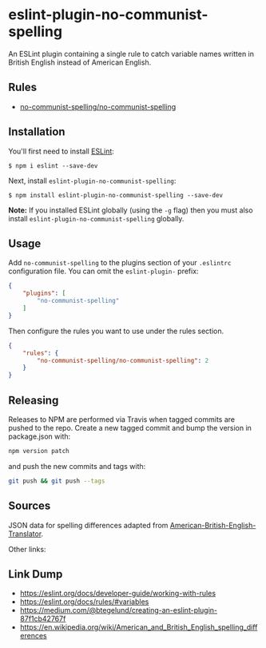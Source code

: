 # eslint-plugin-no-communist-spelling

An ESLint plugin containing a single rule to catch variable names written in British English instead of American English.

## Rules

- [no-communist-spelling/no-communist-spelling](./docs/rules/no-communist-spelling.md)

## Installation

You'll first need to install [ESLint](http://eslint.org):

```
$ npm i eslint --save-dev
```

Next, install `eslint-plugin-no-communist-spelling`:

```
$ npm install eslint-plugin-no-communist-spelling --save-dev
```

**Note:** If you installed ESLint globally (using the `-g` flag) then you must also install `eslint-plugin-no-communist-spelling` globally.

## Usage

Add `no-communist-spelling` to the plugins section of your `.eslintrc` configuration file. You can omit the `eslint-plugin-` prefix:

```json
{
    "plugins": [
        "no-communist-spelling"
    ]
}
```


Then configure the rules you want to use under the rules section.

```json
{
    "rules": {
        "no-communist-spelling/no-communist-spelling": 2
    }
}
```

## Releasing

Releases to NPM are performed via Travis when tagged commits are pushed to the
repo. Create a new tagged commit and bump the version in package.json with:

```bash
npm version patch
```

and push the new commits and tags with:

```bash
git push && git push --tags
```

## Sources

JSON data for spelling differences adapted from [American-British-English-Translator][translator].

[translator]: https://github.com/hyperreality/American-British-English-Translator

Other links:

## Link Dump

- https://eslint.org/docs/developer-guide/working-with-rules
- https://eslint.org/docs/rules/#variables
- https://medium.com/@btegelund/creating-an-eslint-plugin-87f1cb42767f
- <https://en.wikipedia.org/wiki/American_and_British_English_spelling_differences>
